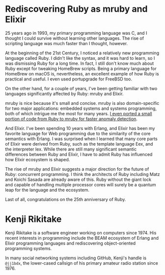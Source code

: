 # Rediscovering Ruby as mruby and Elixir

25 years ago in 1993, my primary programming language was C, and I thought I could survive without learning other languages. The rise of scripting language was much faster than I thought, however.

At the beginning of the 21st Century, I noticed a relatively new programming language called Ruby. I didn't like the syntax, and it was hard to learn, so I was dismissing Ruby for a long time. In fact, I still don't know much about Ruby except for tweaking HomeBrew scripts. Being a primary language for HomeBrew on macOS is, nevertheless, an excellent example of how Ruby is practical and useful. I even used portupgrade for FreeBSD too.

On the other hand, for a couple of years, I've been getting familiar with two languages significantly affected by Ruby: mruby and Elixir.

mruby is nice because it's small and concise. mruby is also domain-specific for two major applications: embedded systems and systems programming, both of which intrigue me the most for many years. [I even ported a small portion of code from Ruby to mruby for faster anomaly detection](https://github.com/matsumotory/mruby-matrix/pull/1).

And Elixir. I've been spending 10 years with Erlang, and Elixir has been my favorite language for Web programming due to the similarity of the core semantics with Erlang. I was surprised when I learned that many core parts of Elixir were derived from Ruby, such as the template language Eex, and the interpreter Iex. While there are still many significant semantic differences between Ruby and Elixir, I have to admit Ruby has influenced how Elixir ecosystem is shaped.

The rise of mruby and Elixir suggests a major direction for the future of Ruby: concurrent programming. I think the architects of Ruby including Matz and Koichi Sasada are already aware of this. Ruby without the giant lock and capable of handling multiple processor cores will surely be a quantum leap for the language and the ecosystem.

Last of all, congratulations on the 25th anniversary of Ruby.

# Kenji Rikitake

Kenji Rikitake is a software engineer working on computers since 1974. His recent interests in programming include the BEAM ecosystem of Erlang and Elixir programming languages and rediscovering object-oriented programming systems.

In many social networking systems including GitHub, Kenji's handle is `@jj1bdx`, the lower-cased callsign of his primary amateur radio station since 1976.
